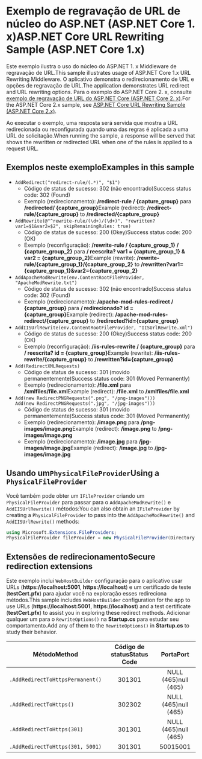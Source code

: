 # <a name="aspnet-core-url-rewriting-sample-aspnet-core-1x"></a><span data-ttu-id="64a14-101">Exemplo de regravação de URL de núcleo do ASP.NET (ASP.NET Core 1. x)</span><span class="sxs-lookup"><span data-stu-id="64a14-101">ASP.NET Core URL Rewriting Sample (ASP.NET Core 1.x)</span></span>

<span data-ttu-id="64a14-102">Este exemplo ilustra o uso do núcleo do ASP.NET 1. x Middleware de regravação de URL.</span><span class="sxs-lookup"><span data-stu-id="64a14-102">This sample illustrates usage of ASP.NET Core 1.x URL Rewriting Middleware.</span></span> <span data-ttu-id="64a14-103">O aplicativo demonstra o redirecionamento de URL e opções de regravação de URL.</span><span class="sxs-lookup"><span data-stu-id="64a14-103">The application demonstrates URL redirect and URL rewriting options.</span></span> <span data-ttu-id="64a14-104">Para o exemplo do ASP.NET Core 2. x, consulte [exemplo de regravação de URL do ASP.NET Core (ASP.NET Core 2. x)](https://github.com/aspnet/Docs/tree/master/aspnetcore/fundamentals/url-rewriting/samples/2.x).</span><span class="sxs-lookup"><span data-stu-id="64a14-104">For the ASP.NET Core 2.x sample, see [ASP.NET Core URL Rewriting Sample (ASP.NET Core 2.x)](https://github.com/aspnet/Docs/tree/master/aspnetcore/fundamentals/url-rewriting/samples/2.x).</span></span>

<span data-ttu-id="64a14-105">Ao executar o exemplo, uma resposta será servida que mostra a URL redirecionada ou reconfigurada quando uma das regras é aplicada a uma URL de solicitação.</span><span class="sxs-lookup"><span data-stu-id="64a14-105">When running the sample, a response will be served that shows the rewritten or redirected URL when one of the rules is applied to a request URL.</span></span>

## <a name="examples-in-this-sample"></a><span data-ttu-id="64a14-106">Exemplos neste exemplo</span><span class="sxs-lookup"><span data-stu-id="64a14-106">Examples in this sample</span></span>

* `AddRedirect("redirect-rule/(.*)", "$1")`
  - <span data-ttu-id="64a14-107">Código de status de sucesso: 302 (não encontrado)</span><span class="sxs-lookup"><span data-stu-id="64a14-107">Success status code: 302 (Found)</span></span>
  - <span data-ttu-id="64a14-108">Exemplo (redirecionamento): **/redirect-rule / {capture_group}** para **/redirected/ {capture_group}**</span><span class="sxs-lookup"><span data-stu-id="64a14-108">Example (redirect): **/redirect-rule/{capture_group}** to **/redirected/{capture_group}**</span></span>
* `AddRewrite(@"^rewrite-rule/(\d+)/(\d+)", "rewritten?var1=$1&var2=$2", skipRemainingRules: true)`
  - <span data-ttu-id="64a14-109">Código de status de sucesso: 200 (Okey)</span><span class="sxs-lookup"><span data-stu-id="64a14-109">Success status code: 200 (OK)</span></span>
  - <span data-ttu-id="64a14-110">Exemplo (reconfiguração): **/rewrite-rule / {capture_group_1} / {capture_group_2}** para **/ reescrita? var1 = {capture_group_1} & var2 = {capture_group_2}**</span><span class="sxs-lookup"><span data-stu-id="64a14-110">Example (rewrite): **/rewrite-rule/{capture_group_1}/{capture_group_2}** to **/rewritten?var1={capture_group_1}&var2={capture_group_2}**</span></span>
* `AddApacheModRewrite(env.ContentRootFileProvider, "ApacheModRewrite.txt")`
  - <span data-ttu-id="64a14-111">Código de status de sucesso: 302 (não encontrado)</span><span class="sxs-lookup"><span data-stu-id="64a14-111">Success status code: 302 (Found)</span></span>
  - <span data-ttu-id="64a14-112">Exemplo (redirecionamento): **/apache-mod-rules-redirect / {capture_group}** para **/ redirecionado? id = {capture_group}**</span><span class="sxs-lookup"><span data-stu-id="64a14-112">Example (redirect): **/apache-mod-rules-redirect/{capture_group}** to **/redirected?id={capture_group}**</span></span>
* `AddIISUrlRewrite(env.ContentRootFileProvider, "IISUrlRewrite.xml")`
  - <span data-ttu-id="64a14-113">Código de status de sucesso: 200 (Okey)</span><span class="sxs-lookup"><span data-stu-id="64a14-113">Success status code: 200 (OK)</span></span>
  - <span data-ttu-id="64a14-114">Exemplo (reconfiguração): **/iis-rules-rewrite / {capture_group}** para **/ reescrita? id = {capture_group}**</span><span class="sxs-lookup"><span data-stu-id="64a14-114">Example (rewrite): **/iis-rules-rewrite/{capture_group}** to **/rewritten?id={capture_group}**</span></span>
* `Add(RedirectXMLRequests)`
  - <span data-ttu-id="64a14-115">Código de status de sucesso: 301 (movido permanentemente)</span><span class="sxs-lookup"><span data-stu-id="64a14-115">Success status code: 301 (Moved Permanently)</span></span>
  - <span data-ttu-id="64a14-116">Exemplo (redirecionamento): **/file.xml** para **/xmlfiles/file.xml**</span><span class="sxs-lookup"><span data-stu-id="64a14-116">Example (redirect): **/file.xml** to **/xmlfiles/file.xml**</span></span>
* `Add(new RedirectPNGRequests(".png", "/png-images")))`<br>`Add(new RedirectPNGRequests(".jpg", "/jpg-images")))`
  - <span data-ttu-id="64a14-117">Código de status de sucesso: 301 (movido permanentemente)</span><span class="sxs-lookup"><span data-stu-id="64a14-117">Success status code: 301 (Moved Permanently)</span></span>
  - <span data-ttu-id="64a14-118">Exemplo (redirecionamento): **/image.png** para **/png-images/image.png**</span><span class="sxs-lookup"><span data-stu-id="64a14-118">Example (redirect): **/image.png** to **/png-images/image.png**</span></span>
  - <span data-ttu-id="64a14-119">Exemplo (redirecionamento): **/image.jpg** para **/jpg-images/image.jpg**</span><span class="sxs-lookup"><span data-stu-id="64a14-119">Example (redirect): **/image.jpg** to **/jpg-images/image.jpg**</span></span>

## <a name="using-a-physicalfileprovider"></a><span data-ttu-id="64a14-120">Usando um`PhysicalFileProvider`</span><span class="sxs-lookup"><span data-stu-id="64a14-120">Using a `PhysicalFileProvider`</span></span>
<span data-ttu-id="64a14-121">Você também pode obter um `IFileProvider` criando um `PhysicalFileProvider` para passar para o `AddApacheModRewrite()` e `AddIISUrlRewrite()` métodos:</span><span class="sxs-lookup"><span data-stu-id="64a14-121">You can also obtain an `IFileProvider` by creating a `PhysicalFileProvider` to pass into the `AddApacheModRewrite()` and `AddIISUrlRewrite()` methods:</span></span>
```csharp
using Microsoft.Extensions.FileProviders;
PhysicalFileProvider fileProvider = new PhysicalFileProvider(Directory.GetCurrentDirectory());
```
## <a name="secure-redirection-extensions"></a><span data-ttu-id="64a14-122">Extensões de redirecionamento</span><span class="sxs-lookup"><span data-stu-id="64a14-122">Secure redirection extensions</span></span>
<span data-ttu-id="64a14-123">Este exemplo inclui `WebHostBuilder` configuração para o aplicativo usar URLs (**https://localhost:5001**, **https://localhost**) e um certificado de teste (**testCert.pfx**) para ajudar você na exploração esses redireciona métodos.</span><span class="sxs-lookup"><span data-stu-id="64a14-123">This sample includes `WebHostBuilder` configuration for the app to use URLs (**https://localhost:5001**, **https://localhost**) and a test certificate (**testCert.pfx**) to assist you in exploring these redirect methods.</span></span> <span data-ttu-id="64a14-124">Adicionar qualquer um para o `RewriteOptions()` na **Startup.cs** para estudar seu comportamento.</span><span class="sxs-lookup"><span data-stu-id="64a14-124">Add any of them to the `RewriteOptions()` in **Startup.cs** to study their behavior.</span></span>

<span data-ttu-id="64a14-125">Método</span><span class="sxs-lookup"><span data-stu-id="64a14-125">Method</span></span> | <span data-ttu-id="64a14-126">Código de status</span><span class="sxs-lookup"><span data-stu-id="64a14-126">Status Code</span></span> | <span data-ttu-id="64a14-127">Porta</span><span class="sxs-lookup"><span data-stu-id="64a14-127">Port</span></span>
--- | :---: | :---:
`.AddRedirectToHttpsPermanent()` | <span data-ttu-id="64a14-128">301</span><span class="sxs-lookup"><span data-stu-id="64a14-128">301</span></span> | <span data-ttu-id="64a14-129">NULL (465)</span><span class="sxs-lookup"><span data-stu-id="64a14-129">null (465)</span></span>
`.AddRedirectToHttps()` | <span data-ttu-id="64a14-130">302</span><span class="sxs-lookup"><span data-stu-id="64a14-130">302</span></span> | <span data-ttu-id="64a14-131">NULL (465)</span><span class="sxs-lookup"><span data-stu-id="64a14-131">null (465)</span></span>
`.AddRedirectToHttps(301)` | <span data-ttu-id="64a14-132">301</span><span class="sxs-lookup"><span data-stu-id="64a14-132">301</span></span> | <span data-ttu-id="64a14-133">NULL (465)</span><span class="sxs-lookup"><span data-stu-id="64a14-133">null (465)</span></span>
`.AddRedirectToHttps(301, 5001)` | <span data-ttu-id="64a14-134">301</span><span class="sxs-lookup"><span data-stu-id="64a14-134">301</span></span> | <span data-ttu-id="64a14-135">5001</span><span class="sxs-lookup"><span data-stu-id="64a14-135">5001</span></span>
